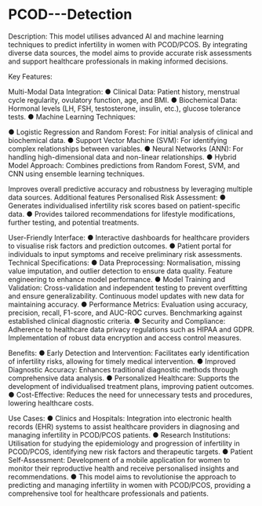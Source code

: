 # PCOD---Detection

Description:
This model utilises advanced AI and machine learning techniques to predict infertility in women with PCOD/PCOS. By integrating diverse data sources, the model aims to provide accurate risk assessments and support healthcare professionals in making informed decisions.

Key Features:

Multi-Modal Data Integration:
●	Clinical Data: Patient history, menstrual cycle regularity, ovulatory function, age, and BMI.
●	Biochemical Data: Hormonal levels (LH, FSH, testosterone, insulin, etc.), glucose tolerance tests.
●	Machine Learning Techniques:

●	Logistic Regression and Random Forest: For initial analysis of clinical and biochemical data.
●	Support Vector Machine (SVM): For identifying complex relationships between variables.
●	Neural Networks (ANN): For handling high-dimensional data and non-linear relationships.
●	Hybrid Model Approach: Combines predictions from Random Forest, SVM, and CNN using ensemble learning techniques.

Improves overall predictive accuracy and robustness by leveraging multiple data sources.
Additional features
Personalised Risk Assessment:
●	Generates individualised infertility risk scores based on patient-specific data.
●	Provides tailored recommendations for lifestyle modifications, further testing, and potential treatments.

User-Friendly Interface:
●	Interactive dashboards for healthcare providers to visualise risk factors and prediction outcomes.
●	Patient portal for individuals to input symptoms and receive preliminary risk assessments.
Technical Specifications:
●	Data Preprocessing: Normalisation, missing value imputation, and outlier detection to ensure data quality. Feature engineering to enhance model performance.
●	Model Training and Validation: Cross-validation and independent testing to prevent overfitting and ensure generalizability. Continuous model updates with new data for maintaining accuracy.
●	Performance Metrics: Evaluation using accuracy, precision, recall, F1-score, and AUC-ROC curves. Benchmarking against established clinical diagnostic criteria.
●	Security and Compliance: Adherence to healthcare data privacy regulations such as HIPAA and GDPR. Implementation of robust data encryption and access control measures.

Benefits:
●	Early Detection and Intervention: Facilitates early identification of infertility risks, allowing for timely medical intervention.
●	Improved Diagnostic Accuracy: Enhances traditional diagnostic methods through comprehensive data analysis.
●	Personalized Healthcare: Supports the development of individualised treatment plans, improving patient outcomes.
●	Cost-Effective: Reduces the need for unnecessary tests and procedures, lowering healthcare costs.

Use Cases:
●	Clinics and Hospitals: Integration into electronic health records (EHR) systems to assist healthcare providers in diagnosing and managing infertility in PCOD/PCOS patients.
●	Research Institutions: Utilisation for studying the epidemiology and progression of infertility in PCOD/PCOS, identifying new risk factors and therapeutic targets.
●	Patient Self-Assessment: Development of a mobile application for women to monitor their reproductive health and receive personalised insights and recommendations.
●	This model aims to revolutionise the approach to predicting and managing infertility in women with PCOD/PCOS, providing a comprehensive tool for healthcare professionals and patients.

